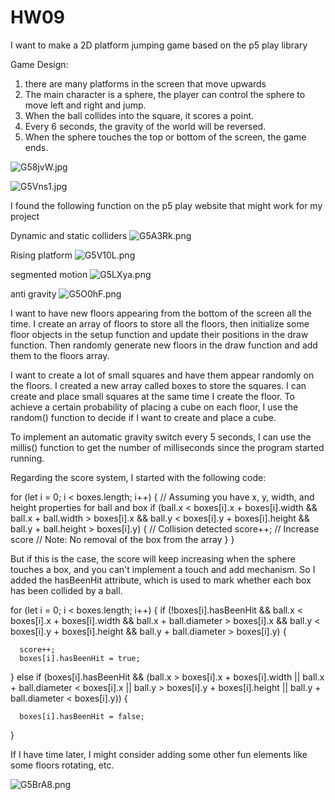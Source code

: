 # HW09
I want to make a 2D platform jumping game based on the p5 play library

Game Design:
1. there are many platforms in the screen that move upwards
2. The main character is a sphere, the player can control the sphere to move left and right and jump.
3. When the ball collides into the square, it scores a point.
4. Every 6 seconds, the gravity of the world will be reversed.
5. When the sphere touches the top or bottom of the screen, the game ends.

![G58jvW.jpg](https://imgpile.com/images/G58jvW.jpg)

![G5Vns1.jpg](https://imgpile.com/images/G5Vns1.jpg)


I found the following function on the p5 play website that might work for my project

Dynamic and static colliders
![G5A3Rk.png](https://imgpile.com/images/G5A3Rk.png)

Rising platform
![G5V10L.png](https://imgpile.com/images/G5V10L.png)

segmented motion
![G5LXya.png](https://imgpile.com/images/G5LXya.png)

anti gravity
![G5O0hF.png](https://imgpile.com/images/G5O0hF.png)

I want to have new floors appearing from the bottom of the screen all the time. I create an array of floors to store all the floors, then initialize some floor objects in the setup function and update their positions in the draw function. Then randomly generate new floors in the draw function and add them to the floors array.

I want to create a lot of small squares and have them appear randomly on the floors. I created a new array called boxes to store the squares. I can create and place small squares at the same time I create the floor. To achieve a certain probability of placing a cube on each floor, I use the random() function to decide if I want to create and place a cube.

To implement an automatic gravity switch every 5 seconds, I can use the millis() function to get the number of milliseconds since the program started running.

Regarding the score system, I started with the following code:

for (let i = 0; i < boxes.length; i++) {
    // Assuming you have x, y, width, and height properties for ball and box
    if (ball.x < boxes[i].x + boxes[i].width &&
        ball.x + ball.width > boxes[i].x &&
        ball.y < boxes[i].y + boxes[i].height &&
        ball.y + ball.height > boxes[i].y) {
        // Collision detected
        score++;  // Increase score
        // Note: No removal of the box from the array
    }
  }

 But if this is the case, the score will keep increasing when the sphere touches a box, and you can't implement a touch and add mechanism. So I added the hasBeenHit attribute, which is used to mark whether each box has been collided by a ball.

  for (let i = 0; i < boxes.length; i++) {
  if (!boxes[i].hasBeenHit && ball.x < boxes[i].x + boxes[i].width &&
      ball.x + ball.diameter > boxes[i].x &&
      ball.y < boxes[i].y + boxes[i].height &&
      ball.y + ball.diameter > boxes[i].y) {
     
      score++; 
      boxes[i].hasBeenHit = true; 
  } else if (boxes[i].hasBeenHit && 
             (ball.x > boxes[i].x + boxes[i].width || 
              ball.x + ball.diameter < boxes[i].x ||
              ball.y > boxes[i].y + boxes[i].height ||
              ball.y + ball.diameter < boxes[i].y)) {
      
      boxes[i].hasBeenHit = false;
  }

If I have time later, I might consider adding some other fun elements like some floors rotating, etc.

  ![G5BrA8.png](https://imgpile.com/images/G5BrA8.png)